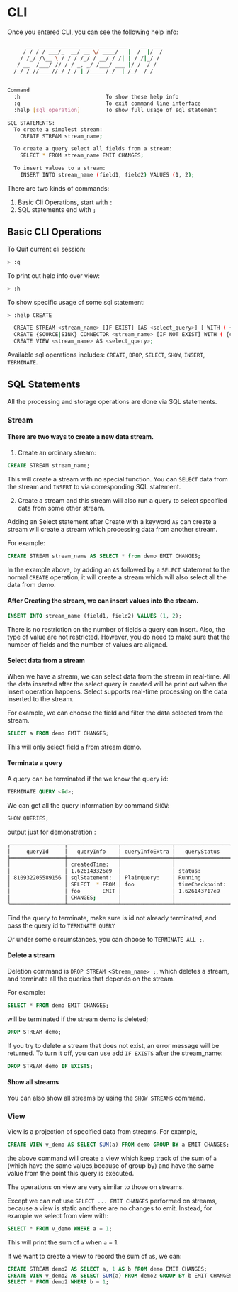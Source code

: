 # CLI

Once you entered CLI, you can see the following help info:

```sh
      __  _________________  _________    __  ___
     / / / / ___/_  __/ __ \/ ____/   |  /  |/  /
    / /_/ /\__ \ / / / /_/ / __/ / /| | / /|_/ /
   / __  /___/ // / / _, _/ /___/ ___ |/ /  / /
  /_/ /_//____//_/ /_/ |_/_____/_/  |_/_/  /_/


Command
  :h                           To show these help info
  :q                           To exit command line interface
  :help [sql_operation]        To show full usage of sql statement

SQL STATEMENTS:
  To create a simplest stream:
    CREATE STREAM stream_name;

  To create a query select all fields from a stream:
    SELECT * FROM stream_name EMIT CHANGES;

  To insert values to a stream:
    INSERT INTO stream_name (field1, field2) VALUES (1, 2);

```


There are two kinds of commands:

1. Basic Cli Operations, start with `:`
2. SQL statements end with `;`

## Basic CLI Operations

To Quit current cli session:

```sh
> :q
```

To print out help info over view:

```sh
> :h
```

To show specific usage of some sql statement:

```sh
> :help CREATE

  CREATE STREAM <stream_name> [IF EXIST] [AS <select_query>] [ WITH ( {stream_options} ) ];
  CREATE {SOURCE|SINK} CONNECTOR <stream_name> [IF NOT EXIST] WITH ( {connector_options} );
  CREATE VIEW <stream_name> AS <select_query>;
```

Available sql operations includes: `CREATE`, `DROP`, `SELECT`, `SHOW`, `INSERT`, `TERMINATE`.

## SQL Statements

All the processing and storage operations are done via SQL statements.

### Stream

#### There are two ways to create a new data stream.

1. Create an ordinary stream:

```sql
CREATE STREAM stream_name;
```

This will create a stream with no special function. You can `SELECT` data from the
stream and `INSERT` to via corresponding SQL statement.

2. Create a stream and this stream will also run a query to select specified data from some other stream.

Adding an Select statement after Create with a keyword `AS` can create a stream
will create a stream which processing data from another stream.

For example:

```sql
CREATE STREAM stream_name AS SELECT * from demo EMIT CHANGES;
```

In the example above, by adding an `AS` followed by a `SELECT` statement to the normal `CREATE` operation,
it will create a stream which will also select all the data from demo.

#### After Creating the stream, we can insert values into the stream.

```sql
INSERT INTO stream_name (field1, field2) VALUES (1, 2);
```

There is no restriction on the number of fields a query can insert.
Also, the type of value are not restricted. However, you do need to make sure
that the number of fields and the number of values are aligned.

#### Select data from a stream

When we have a stream, we can select data from the stream in real-time.
All the data inserted after the select query is created will be print out
when the insert operation happens. Select supports real-time processing on the
data inserted to the stream.

For example, we can choose the field and filter the data selected from the stream.

```sql
SELECT a FROM demo EMIT CHANGES;
```

This will only select field `a` from stream demo.

#### Terminate a query

A query can be terminated if the we know the query id:

```sql
TERMINATE QUERY <id>;
```

We can get all the query information by command `SHOW`:

```sql
SHOW QUERIES;
```

output just for demonstration :

```sh
╭─────────────────┬────────────────┬────────────────┬─────────────────╮
│     queryId     │   queryInfo    │ queryInfoExtra │   queryStatus   │
╞═════════════════╪════════════════╪════════════════╪═════════════════╡
│                 │ createdTime:   │                │                 │
│                 │ 1.626143326e9  │                │ status:         │
│ 810932205589156 │ sqlStatement:  │ PlainQuery:    │ Running         │
│                 │ SELECT  * FROM │ foo            │ timeCheckpoint: │
│                 │ foo       EMIT │                │ 1.626143717e9   │
│                 │ CHANGES;       │                │                 │
╰─────────────────┴────────────────┴────────────────┴─────────────────╯
```

Find the query to terminate, make sure is id not already terminated, and pass
the query id to `TERMINATE QUERY`

Or under some circumstances, you can choose to `TERMINATE ALL ;`.

#### Delete a stream

Deletion command is `DROP STREAM <Stream_name> ;`, which deletes a stream, and terminate all the
queries that depends on the stream.

For example:

```sql
SELECT * FROM demo EMIT CHANGES;
```

will be terminated if the stream demo is deleted;

```sql
DROP STREAM demo;
```

If you try to delete a stream that does not exist, an error message will be returned.
To turn it off, you can use add `IF EXISTS` after the stream_name:

```sql
DROP STREAM demo IF EXISTS;
```

#### Show all streams

You can also show all streams by using the `SHOW STREAMS` command.

### View

View is a projection of specified data from streams. For example,

```sql
CREATE VIEW v_demo AS SELECT SUM(a) FROM demo GROUP BY a EMIT CHANGES;
```

the above command will create a view which keep track of the sum of `a`
(which have the same values,because of group by) and have
the same value from the point this query is executed.

The operations on view are very similar to those on streams.

Except we can not use `SELECT ... EMIT CHANGES` performed on streams,
because a view is static and there are no changes to emit. Instead, for example
we select from view with:

```sql
SELECT * FROM v_demo WHERE a = 1;
```

This will print the sum of `a` when `a` = 1.

If we want to create a view to record the sum of `a`s, we can:

```sql
CREATE STREAM demo2 AS SELECT a, 1 AS b FROM demo EMIT CHANGES;
CREATE VIEW v_demo2 AS SELECT SUM(a) FROM demo2 GROUP BY b EMIT CHANGES;
SELECT * FROM demo2 WHERE b = 1;
```
